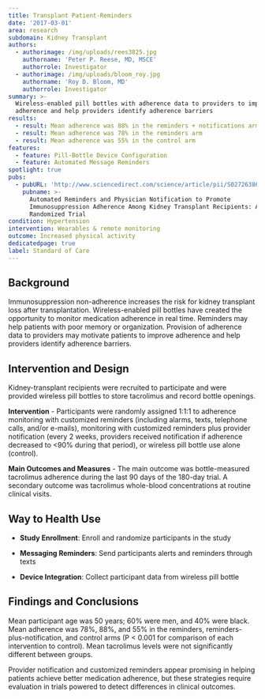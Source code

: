 ```yaml
---
title: Transplant Patient-Reminders
date: '2017-03-01'
area: research
subdomain: Kidney Transplant
authors:
  - authorimage: /img/uploads/rees3825.jpg
    authorname: 'Peter P. Reese, MD, MSCE'
    authorrole: Investigator
  - authorimage: /img/uploads/bloom_roy.jpg
    authorname: 'Roy D. Bloom, MD'
    authorrole: Investigator
summary: >-
  Wireless-enabled pill bottles with adherence data to providers to improve
  adherence and help providers identify adherence barriers
results:
  - result: Mean adherence was 88% in the reminders + notifications arm
  - result: Mean adherence was 78% in the reminders arm
  - result: Mean adherence was 55% in the control arm
features:
  - feature: Pill-Bottle Device Configuration
  - feature: Automated Message Reminders
spotlight: true
pubs:
  - pubURL: 'http://www.sciencedirect.com/science/article/pii/S0272638616305972'
    pubname: >-
      Automated Reminders and Physician Notification to Promote
      Immunosuppression Adherence Among Kidney Transplant Recipients: A
      Randomized Trial
condition: Hypertension
intervention: Wearables & remote monitoring
outcome: Increased physical activity
dedicatedpage: true
label: Standard of Care
---
```

## Background

Immunosuppression non-adherence increases the risk for kidney transplant loss after transplantation. Wireless-enabled pill bottles have created the opportunity to monitor medication adherence in real time. Reminders may help patients with poor memory or organization. Provision of adherence data to providers may motivate patients to improve adherence and help providers identify adherence barriers.

## Intervention and Design

Kidney-transplant recipients were recruited to participate and were provided wireless pill bottles to store tacrolimus and record bottle openings. 

**Intervention** - Participants were randomly assigned 1:1:1 to adherence monitoring with customized reminders (including alarms, texts, telephone calls, and/or e-mails), monitoring with customized reminders plus provider notification (every 2 weeks, providers received notification if adherence decreased to <90% during that period), or wireless pill bottle use alone (control).

**Main Outcomes and Measures** - The main outcome was bottle-measured tacrolimus adherence during the last 90 days of the 180-day trial. A secondary outcome was tacrolimus whole-blood concentrations at routine clinical visits.

## Way to Health Use

- **Study Enrollment**: Enroll and randomize participants in the study

- **Messaging Reminders**: Send participants alerts and reminders through texts

- **Device Integration**: Collect participant data from wireless pill bottle

## Findings and Conclusions

Mean participant age was 50 years; 60% were men, and 40% were black. Mean adherence was 78%, 88%, and 55% in the reminders, reminders-plus-notification, and control arms (P < 0.001 for comparison of each intervention to control). Mean tacrolimus levels were not significantly different between groups.

Provider notification and customized reminders appear promising in helping patients achieve better medication adherence, but these strategies require evaluation in trials powered to detect differences in clinical outcomes.
